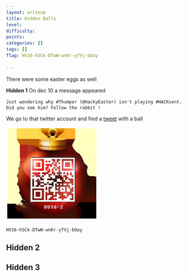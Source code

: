```yaml
---
layout: writeup
title: Hidden Balls
level:
difficulty:
points:
categories: []
tags: []
flag: HV16-hSCk-DTwW-wnKr-yTVj-bOay

---
```


There were some easter eggs as well

**Hidden 1**
On dec 10 a message appeared

    Just wondering why #Thumper (@HackyEaster) isn't playing #HACKvent. Did you see him? Follow the rabbit !

We go to that twitter account and find a [tweet][1] with a ball

![](writeupfiles/hidden1.jpg)

    HV16-hSCk-DTwW-wnKr-yTVj-bOay

## Hidden 2

## Hidden 3



[1]: https://twitter.com/HackyEaster/status/807510441605951489
